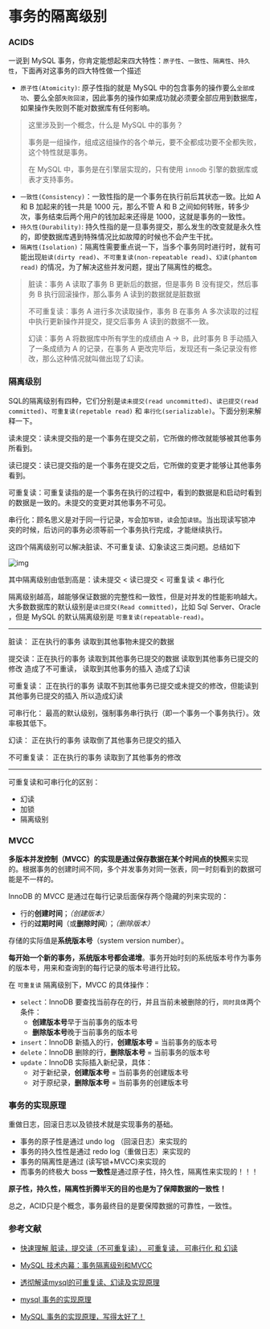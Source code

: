 

# 事务的隔离级别

### ACIDS

一说到 MySQL 事务，你肯定能想起来四大特性：`原子性`、`一致性`、`隔离性`、`持久性`，下面再对这事务的四大特性做一个描述

- `原子性(Atomicity)`: 原子性指的就是 MySQL 中的包含事务的操作要么`全部成功`、要么全部`失败回滚`，因此事务的操作如果成功就必须要全部应用到数据库，如果操作失败则不能对数据库有任何影响。

> 这里涉及到一个概念，什么是 MySQL 中的事务？
>
> 事务是一组操作，组成这组操作的各个单元，要不全都成功要不全都失败，这个特性就是事务。
>
> 在 MySQL 中，事务是在引擎层实现的，只有使用 `innodb` 引擎的数据库或表才支持事务。

- `一致性(Consistency)`：一致性指的是一个事务在执行前后其状态一致。比如 A 和 B 加起来的钱一共是 1000 元，那么不管 A 和 B 之间如何转账，转多少次，事务结束后两个用户的钱加起来还得是 1000，这就是事务的一致性。
- `持久性(Durability)`: 持久性指的是一旦事务提交，那么发生的改变就是永久性的，即使数据库遇到特殊情况比如故障的时候也不会产生干扰。
- `隔离性(Isolation)`：隔离性需要重点说一下，当多个事务同时进行时，就有可能出现`脏读(dirty read)`、`不可重复读(non-repeatable read)`、`幻读(phantom read)` 的情况，为了解决这些并发问题，提出了隔离性的概念。

> 脏读：事务 A 读取了事务 B 更新后的数据，但是事务 B 没有提交，然后事务 B 执行回滚操作，那么事务 A 读到的数据就是脏数据
>
> 不可重复读：事务 A 进行多次读取操作，事务 B 在事务 A 多次读取的过程中执行更新操作并提交，提交后事务 A 读到的数据不一致。
>
> 幻读：事务 A 将数据库中所有学生的成绩由 A -> B，此时事务 B 手动插入了一条成绩为 A 的记录，在事务 A 更改完毕后，发现还有一条记录没有修改，那么这种情况就叫做出现了幻读。

### 隔离级别

SQL的隔离级别有四种，它们分别是`读未提交(read uncommitted)`、`读已提交(read committed)`、`可重复读(repetable read)` 和 `串行化(serializable)`。下面分别来解释一下。

读未提交：读未提交指的是一个事务在提交之前，它所做的修改就能够被其他事务所看到。

读已提交：读已提交指的是一个事务在提交之后，它所做的变更才能够让其他事务看到。

可重复读：可重复读指的是一个事务在执行的过程中，看到的数据是和启动时看到的数据是一致的。未提交的变更对其他事务不可见。

串行化：顾名思义是对于同一行记录，`写`会加`写锁`，`读`会加`读锁`。当出现读写锁冲突的时候，后访问的事务必须等前一个事务执行完成，才能继续执行。

这四个隔离级别可以解决脏读、不可重复读、幻象读这三类问题。总结如下

![img](https://mmbiz.qpic.cn/mmbiz_png/libYRuvULTdUjIID8CJZm0kCpUTFyVGvJlYpsic62D3g4pk1dpAtpt22HDoKzS3GtqDUxVbBMuYprLXA15GVQlkw/640?wx_fmt=png&tp=webp&wxfrom=5&wx_lazy=1&wx_co=1)

其中隔离级别由低到高是：读未提交 < 读已提交 < 可重复读 < 串行化

隔离级别越高，越能够保证数据的完整性和一致性，但是对并发的性能影响越大。大多数数据库的默认级别是`读已提交(Read committed)`，比如 Sql Server、Oracle ，但是 MySQL 的默认隔离级别是 `可重复读(repeatable-read)`。

---

脏读： 正在执行的事务 读取到其他事物未提交的数据

提交读：正在执行的事务 读取到其他事务已提交的数据 读取到其他事务已提交的修改 造成了不可重读， 读取到其他事务的插入 造成了幻读

可重复读： 正在执行的事务 读取不到其他事务已提交或未提交的修改，但能读到其他事务已提交的插入 所以造成幻读

可串行化： 最高的默认级别，强制事务串行执行（即一个事务一个事务执行）。效率极其低下。

幻读： 正在执行的事务 读取倒了其他事务已提交的插入

不可重复读： 正在执行的事务 读取到了其他事务的修改

---

可重复读和可串行化的区别：

- 幻读
- 加锁
- 隔离级别

### MVCC

**多版本并发控制（MVCC）**的实现是通过保存数据在某个时间点的**快照**来实现的。根据事务的创建时间不同，多个并发事务对同一张表，同一时刻看到的数据可能是不一样的。

InnoDB 的 MVCC 是通过在每行记录后面保存两个隐藏的列来实现的：

- 行的**创建时间**；*（创建版本）*
- 行的**过期时间**（或**删除时间**）；*（删除版本）*

存储的实际值是**系统版本号**（system version number）。

**每开始一个新的事务，系统版本号都会递增**。事务开始时刻的系统版本号作为事务的版本号，用来和查询到的每行记录的版本号进行比较。

在 `可重复读` 隔离级别下，MVCC 的具体操作：

- `select`：InnoDB 要查找当前存在的行，并且当前未被删除的行，`同时具体`两个条件：
  - **创建版本号**早于当前事务的版本号
  - **删除版本号**晚于当前事务的版本号
- `insert`：InnoDB 新插入的行，**创建版本号** = 当前事务的版本号
- `delete`：InnoDB 删除的行，**删除版本号** = 当前事务的版本号
- `update`：InnoDB 实际插入新纪录，具体：
  - 对于新纪录，**创建版本号** = 当前事务的创建版本号
  - 对于原纪录，**删除版本号** = 当前事务的创建版本号

### 事务的实现原理

重做日志，回滚日志以及锁技术就是实现事务的基础。

- 事务的原子性是通过 undo log （回滚日志）来实现的
- 事务的持久性性是通过 redo log（重做日志）来实现的
- 事务的隔离性是通过 (读写锁+MVCC)来实现的
- 而事务的终极大 boss **一致性**是通过原子性，持久性，隔离性来实现的！！！

**原子性，持久性，隔离性折腾半天的目的也是为了保障数据的一致性！**

总之，ACID只是个概念，事务最终目的是要保障数据的可靠性，一致性。

### 参考文献

- [快速理解 脏读，提交读（不可重复读）， 可重复读， 可串行化 和 幻读](https://blog.csdn.net/lzq199528/article/details/106239392/)

- [MySQL 技术内幕：事务隔离级别和MVCC](http://ningg.top/inside-mysql-transaction-and-mvcc/)
- [透彻解读mysql的可重复读、幻读及实现原理]([https://blog.csdn.net/sanyuesan0000/article/details/90235335?utm_medium=distribute.pc_relevant.none-task-blog-BlogCommendFromMachineLearnPai2-3.channel_param&depth_1-utm_source=distribute.pc_relevant.none-task-blog-BlogCommendFromMachineLearnPai2-3.channel_param#%E4%BA%8C%E3%80%81mysql%E6%80%8E%E4%B9%88%E5%AE%9E%E7%8E%B0%E7%9A%84%E5%8F%AF%E9%87%8D%E5%A4%8D%E8%AF%BB](https://blog.csdn.net/sanyuesan0000/article/details/90235335?utm_medium=distribute.pc_relevant.none-task-blog-BlogCommendFromMachineLearnPai2-3.channel_param&depth_1-utm_source=distribute.pc_relevant.none-task-blog-BlogCommendFromMachineLearnPai2-3.channel_param#二、mysql怎么实现的可重复读))

- [mysql 事务的实现原理](https://www.cnblogs.com/wyc1994666/p/11367051.html)

- [MySQL 事务的实现原理，写得太好了！](https://mp.weixin.qq.com/s/BLmcN_hhen-lbbSlGIQcCQ)

